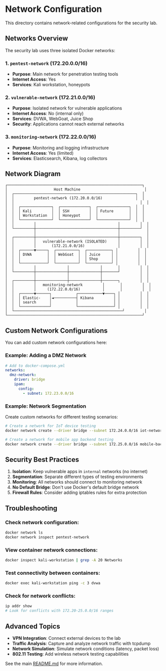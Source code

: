 # Network Configuration

This directory contains network-related configurations for the security lab.

## Networks Overview

The security lab uses three isolated Docker networks:

### 1. `pentest-network` (172.20.0.0/16)
- **Purpose**: Main network for penetration testing tools
- **Internet Access**: Yes
- **Services**: Kali workstation, honeypots

### 2. `vulnerable-network` (172.21.0.0/16)
- **Purpose**: Isolated network for vulnerable applications
- **Internet Access**: No (internal only)
- **Services**: DVWA, WebGoat, Juice Shop
- **Security**: Applications cannot reach external networks

### 3. `monitoring-network` (172.22.0.0/16)
- **Purpose**: Monitoring and logging infrastructure
- **Internet Access**: Yes (limited)
- **Services**: Elasticsearch, Kibana, log collectors

## Network Diagram

```
┌─────────────────────────────────────────────────────────────┐
│                     Host Machine                             │
│  ┌───────────────────────────────────────────────────────┐  │
│  │         pentest-network (172.20.0.0/16)               │  │
│  │                                                         │  │
│  │  ┌──────────────┐  ┌─────────────┐  ┌──────────────┐  │  │
│  │  │ Kali         │  │ SSH         │  │ Future       │  │  │
│  │  │ Workstation  │  │ Honeypot    │  │              │  │  │
│  │  └──────────────┘  └─────────────┘  └──────────────┘  │  │
│  │         │                                     │         │  │
│  └─────────┼─────────────────────────────────────┼─────────┘  │
│            │                                     │            │
│  ┌─────────┼─────────────────────────────────────┼─────────┐  │
│  │         │   vulnerable-network (ISOLATED)     │         │  │
│  │         │       (172.21.0.0/16)               │         │  │
│  │  ┌──────▼─────┐  ┌──────────┐  ┌───────────┐ │         │  │
│  │  │ DVWA       │  │ WebGoat  │  │ Juice     │ │         │  │
│  │  │            │  │          │  │ Shop      │ │         │  │
│  │  └────────────┘  └──────────┘  └───────────┘ │         │  │
│  │         │              │              │       │         │  │
│  └─────────┼──────────────┼──────────────┼───────┘         │  │
│            │              │              │                 │  │
│  ┌─────────┼──────────────┼──────────────┼───────┐         │  │
│  │         │   monitoring-network         │       │         │  │
│  │         │     (172.22.0.0/16)          │       │         │  │
│  │  ┌──────▼──────┐           ┌───────────▼────┐ │         │  │
│  │  │ Elastic-    │◄──────────┤ Kibana         │ │         │  │
│  │  │ search      │           │                │ │         │  │
│  │  └─────────────┘           └────────────────┘ │         │  │
│  └─────────────────────────────────────────────────┘         │
└─────────────────────────────────────────────────────────────┘
```

## Custom Network Configurations

You can add custom network configurations here:

### Example: Adding a DMZ Network

```yaml
# Add to docker-compose.yml
networks:
  dmz-network:
    driver: bridge
    ipam:
      config:
        - subnet: 172.23.0.0/16
```

### Example: Network Segmentation

Create custom networks for different testing scenarios:

```bash
# Create a network for IoT device testing
docker network create --driver bridge --subnet 172.24.0.0/16 iot-network

# Create a network for mobile app backend testing
docker network create --driver bridge --subnet 172.25.0.0/16 mobile-backend-network
```

## Security Best Practices

1. **Isolation**: Keep vulnerable apps in `internal` networks (no internet)
2. **Segmentation**: Separate different types of testing environments
3. **Monitoring**: All networks should connect to monitoring network
4. **No Default Bridge**: Don't use Docker's default bridge network
5. **Firewall Rules**: Consider adding iptables rules for extra protection

## Troubleshooting

### Check network configuration:
```bash
docker network ls
docker network inspect pentest-network
```

### View container network connections:
```bash
docker inspect kali-workstation | grep -A 20 Networks
```

### Test connectivity between containers:
```bash
docker exec kali-workstation ping -c 3 dvwa
```

### Check for network conflicts:
```bash
ip addr show
# Look for conflicts with 172.20-25.0.0/16 ranges
```

## Advanced Topics

- **VPN Integration**: Connect external devices to the lab
- **Traffic Analysis**: Capture and analyze network traffic with tcpdump
- **Network Simulation**: Simulate network conditions (latency, packet loss)
- **802.11 Testing**: Add wireless network testing capabilities

See the main [README.md](../README.md) for more information.

